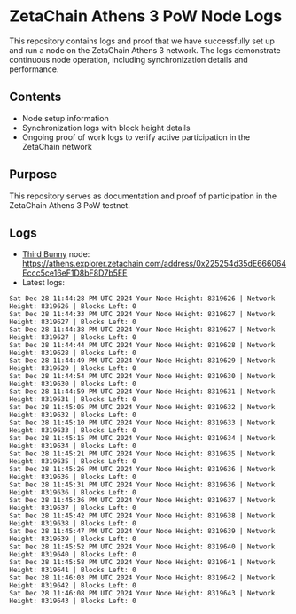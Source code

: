 # ZetaChain Athens 3 PoW Node Logs
This repository contains logs and proof that we have successfully set up and run a node on the ZetaChain Athens 3 network. The logs demonstrate continuous node operation, including synchronization details and performance.

## Contents
- Node setup information
- Synchronization logs with block height details
- Ongoing proof of work logs to verify active participation in the ZetaChain network

## Purpose
This repository serves as documentation and proof of participation in the ZetaChain Athens 3 PoW testnet.

## Logs

- [Third Bunny](https://thirdbunny.xyz/) node: https://athens.explorer.zetachain.com/address/0x225254d35dE666064Eccc5ce16eF1D8bF8D7b5EE
- Latest logs:
```
Sat Dec 28 11:44:28 PM UTC 2024 Your Node Height: 8319626 | Network Height: 8319626 | Blocks Left: 0
Sat Dec 28 11:44:33 PM UTC 2024 Your Node Height: 8319627 | Network Height: 8319627 | Blocks Left: 0
Sat Dec 28 11:44:38 PM UTC 2024 Your Node Height: 8319627 | Network Height: 8319627 | Blocks Left: 0
Sat Dec 28 11:44:44 PM UTC 2024 Your Node Height: 8319628 | Network Height: 8319628 | Blocks Left: 0
Sat Dec 28 11:44:49 PM UTC 2024 Your Node Height: 8319629 | Network Height: 8319629 | Blocks Left: 0
Sat Dec 28 11:44:54 PM UTC 2024 Your Node Height: 8319630 | Network Height: 8319630 | Blocks Left: 0
Sat Dec 28 11:44:59 PM UTC 2024 Your Node Height: 8319631 | Network Height: 8319631 | Blocks Left: 0
Sat Dec 28 11:45:05 PM UTC 2024 Your Node Height: 8319632 | Network Height: 8319632 | Blocks Left: 0
Sat Dec 28 11:45:10 PM UTC 2024 Your Node Height: 8319633 | Network Height: 8319633 | Blocks Left: 0
Sat Dec 28 11:45:15 PM UTC 2024 Your Node Height: 8319634 | Network Height: 8319634 | Blocks Left: 0
Sat Dec 28 11:45:21 PM UTC 2024 Your Node Height: 8319635 | Network Height: 8319635 | Blocks Left: 0
Sat Dec 28 11:45:26 PM UTC 2024 Your Node Height: 8319636 | Network Height: 8319636 | Blocks Left: 0
Sat Dec 28 11:45:31 PM UTC 2024 Your Node Height: 8319636 | Network Height: 8319636 | Blocks Left: 0
Sat Dec 28 11:45:36 PM UTC 2024 Your Node Height: 8319637 | Network Height: 8319637 | Blocks Left: 0
Sat Dec 28 11:45:42 PM UTC 2024 Your Node Height: 8319638 | Network Height: 8319638 | Blocks Left: 0
Sat Dec 28 11:45:47 PM UTC 2024 Your Node Height: 8319639 | Network Height: 8319639 | Blocks Left: 0
Sat Dec 28 11:45:52 PM UTC 2024 Your Node Height: 8319640 | Network Height: 8319640 | Blocks Left: 0
Sat Dec 28 11:45:58 PM UTC 2024 Your Node Height: 8319641 | Network Height: 8319641 | Blocks Left: 0
Sat Dec 28 11:46:03 PM UTC 2024 Your Node Height: 8319642 | Network Height: 8319642 | Blocks Left: 0
Sat Dec 28 11:46:08 PM UTC 2024 Your Node Height: 8319643 | Network Height: 8319643 | Blocks Left: 0
```

